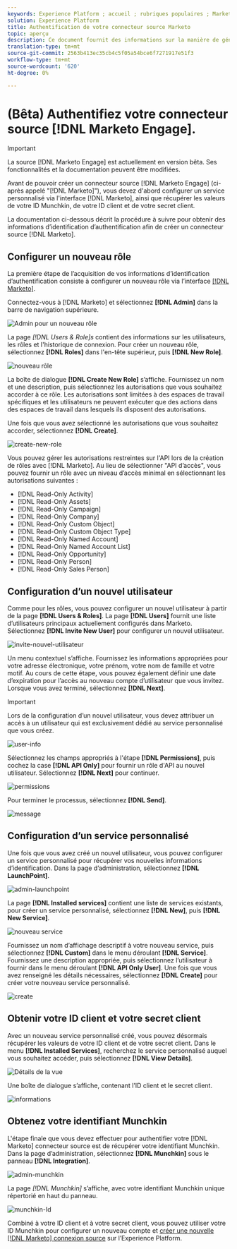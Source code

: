 ```yaml
---
keywords: Experience Platform ; accueil ; rubriques populaires ; Marketo Engage ; marketing à engager ; marketing
solution: Experience Platform
title: Authentification de votre connecteur source Marketo
topic: aperçu
description: Ce document fournit des informations sur la manière de générer vos informations d’identification d’authentification Marketo.
translation-type: tm+mt
source-git-commit: 2563b413ec35cb4c5f05a54bce6f7271917e51f3
workflow-type: tm+mt
source-wordcount: '620'
ht-degree: 0%

---
```



# (Bêta) Authentifiez votre connecteur source [!DNL Marketo Engage].

>[!IMPORTANT]
>
>La source [!DNL Marketo Engage] est actuellement en version bêta. Ses fonctionnalités et la documentation peuvent être modifiées.

Avant de pouvoir créer un connecteur source [!DNL Marketo Engage] (ci-après appelé &quot;[!DNL Marketo]&quot;), vous devez d&#39;abord configurer un service personnalisé via l&#39;interface [!DNL Marketo], ainsi que récupérer les valeurs de votre ID Munchkin, de votre ID client et de votre secret client.

La documentation ci-dessous décrit la procédure à suivre pour obtenir des informations d’identification d’authentification afin de créer un connecteur source [!DNL Marketo].

## Configurer un nouveau rôle

La première étape de l’acquisition de vos informations d’identification d’authentification consiste à configurer un nouveau rôle via l’interface [[!DNL Marketo]](https://app-sjint.marketo.com/#MM0A1).

Connectez-vous à [!DNL Marketo] et sélectionnez **[!DNL Admin]** dans la barre de navigation supérieure.

![Admin pour un nouveau rôle](../images/marketo/home.png)

La page *[!DNL Users & Role]s* contient des informations sur les utilisateurs, les rôles et l&#39;historique de connexion. Pour créer un nouveau rôle, sélectionnez **[!DNL Roles]** dans l&#39;en-tête supérieur, puis **[!DNL New Role]**.

![nouveau rôle](../images/marketo/new-role.png)

La boîte de dialogue **[!DNL Create New Role]** sʼaffiche. Fournissez un nom et une description, puis sélectionnez les autorisations que vous souhaitez accorder à ce rôle. Les autorisations sont limitées à des espaces de travail spécifiques et les utilisateurs ne peuvent exécuter que des actions dans des espaces de travail dans lesquels ils disposent des autorisations.

Une fois que vous avez sélectionné les autorisations que vous souhaitez accorder, sélectionnez **[!DNL Create]**.

![create-new-role](../images/marketo/create-new-role.png)

Vous pouvez gérer les autorisations restreintes sur l&#39;API lors de la création de rôles avec [!DNL Marketo]. Au lieu de sélectionner &quot;API d’accès&quot;, vous pouvez fournir un rôle avec un niveau d’accès minimal en sélectionnant les autorisations suivantes :

* [!DNL Read-Only Activity]
* [!DNL Read-Only Assets]
* [!DNL Read-Only Campaign]
* [!DNL Read-Only Company]
* [!DNL Read-Only Custom Object]
* [!DNL Read-Only Custom Object Type]
* [!DNL Read-Only Named Account]
* [!DNL Read-Only Named Account List]
* [!DNL Read-Only Opportunity]
* [!DNL Read-Only Person]
* [!DNL Read-Only Sales Person]

## Configuration d’un nouvel utilisateur

Comme pour les rôles, vous pouvez configurer un nouvel utilisateur à partir de la page **[!DNL Users & Roles]**. La page **[!DNL Users]** fournit une liste d’utilisateurs principaux actuellement configurés dans Marketo. Sélectionnez **[!DNL Invite New User]** pour configurer un nouvel utilisateur.

![invite-nouvel-utilisateur](../images/marketo/invite-new-user.png)

Un menu contextuel s’affiche. Fournissez les informations appropriées pour votre adresse électronique, votre prénom, votre nom de famille et votre motif. Au cours de cette étape, vous pouvez également définir une date d’expiration pour l’accès au nouveau compte d’utilisateur que vous invitez. Lorsque vous avez terminé, sélectionnez **[!DNL Next]**.

>[!IMPORTANT]
>
>Lors de la configuration d’un nouvel utilisateur, vous devez attribuer un accès à un utilisateur qui est exclusivement dédié au service personnalisé que vous créez.

![user-info](../images/marketo/new-user-info.png)

Sélectionnez les champs appropriés à l&#39;étape **[!DNL Permissions]**, puis cochez la case **[!DNL API Only]** pour fournir un rôle d&#39;API au nouvel utilisateur. Sélectionnez **[!DNL Next]** pour continuer.

![permissions](../images/marketo/permissions.png)

Pour terminer le processus, sélectionnez **[!DNL Send]**.

![message](../images/marketo/message.png)

## Configuration d’un service personnalisé

Une fois que vous avez créé un nouvel utilisateur, vous pouvez configurer un service personnalisé pour récupérer vos nouvelles informations d’identification. Dans la page d’administration, sélectionnez **[!DNL LaunchPoint]**.

![admin-launchpoint](../images/marketo/admin-launchpoint.png)

La page **[!DNL Installed services]** contient une liste de services existants, pour créer un service personnalisé, sélectionnez **[!DNL New]**, puis **[!DNL New Service]**.

![nouveau service](../images/marketo/new-service.png)

Fournissez un nom d’affichage descriptif à votre nouveau service, puis sélectionnez **[!DNL Custom]** dans le menu déroulant **[!DNL Service]**. Fournissez une description appropriée, puis sélectionnez l’utilisateur à fournir dans le menu déroulant **[!DNL API Only User]**. Une fois que vous avez renseigné les détails nécessaires, sélectionnez **[!DNL Create]** pour créer votre nouveau service personnalisé.

![create](../images/marketo/create.png)

## Obtenir votre ID client et votre secret client

Avec un nouveau service personnalisé créé, vous pouvez désormais récupérer les valeurs de votre ID client et de votre secret client. Dans le menu **[!DNL Installed Services]**, recherchez le service personnalisé auquel vous souhaitez accéder, puis sélectionnez **[!DNL View Details]**.

![Détails de la vue](../images/marketo/view-details.png)

Une boîte de dialogue s’affiche, contenant l’ID client et le secret client.

![informations](../images/marketo/credentials.png)

## Obtenez votre identifiant Munchkin

L&#39;étape finale que vous devez effectuer pour authentifier votre [!DNL Marketo] connecteur source est de récupérer votre identifiant Munchkin. Dans la page d’administration, sélectionnez **[!DNL Munchkin]** sous le panneau **[!DNL Integration]**.

![admin-munchkin](../images/marketo/admin-munchkin.png)

La page *[!DNL Munchkin]* s’affiche, avec votre identifiant Munchkin unique répertorié en haut du panneau.

![munchkin-Id](../images/marketo/munchkin-id.png)

Combiné à votre ID client et à votre secret client, vous pouvez utiliser votre ID Munchkin pour configurer un nouveau compte et [créer une nouvelle  [!DNL Marketo] connexion source](../../../tutorials/ui/create/adobe-applications/marketo.md) sur l’Experience Platform.
